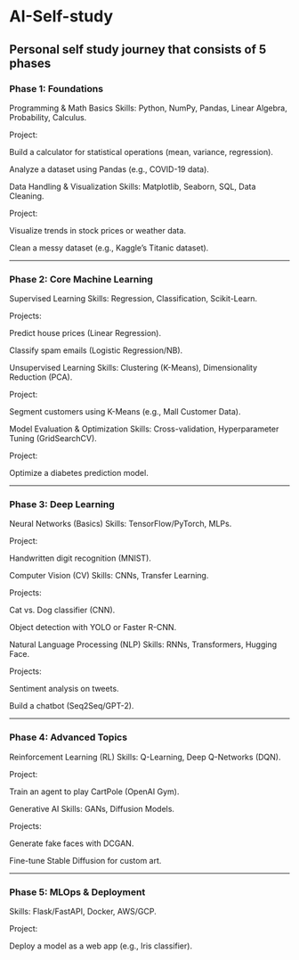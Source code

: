 # AI-Self-study
## Personal self study journey that consists of 5 phases 

### Phase 1: Foundations
Programming & Math Basics
Skills: Python, NumPy, Pandas, Linear Algebra, Probability, Calculus.

Project:

Build a calculator for statistical operations (mean, variance, regression).

Analyze a dataset using Pandas (e.g., COVID-19 data).

Data Handling & Visualization
Skills: Matplotlib, Seaborn, SQL, Data Cleaning.

Project:

Visualize trends in stock prices or weather data.

Clean a messy dataset (e.g., Kaggle’s Titanic dataset).

_________________________________________________________________________________________

### Phase 2: Core Machine Learning
Supervised Learning
Skills: Regression, Classification, Scikit-Learn.

Projects:

Predict house prices (Linear Regression).

Classify spam emails (Logistic Regression/NB).

Unsupervised Learning
Skills: Clustering (K-Means), Dimensionality Reduction (PCA).

Project:

Segment customers using K-Means (e.g., Mall Customer Data).

Model Evaluation & Optimization
Skills: Cross-validation, Hyperparameter Tuning (GridSearchCV).

Project:

Optimize a diabetes prediction model.

_________________________________________________________________________________________

### Phase 3: Deep Learning
Neural Networks (Basics)
Skills: TensorFlow/PyTorch, MLPs.

Project:

Handwritten digit recognition (MNIST).

Computer Vision (CV)
Skills: CNNs, Transfer Learning.

Projects:

Cat vs. Dog classifier (CNN).

Object detection with YOLO or Faster R-CNN.

Natural Language Processing (NLP)
Skills: RNNs, Transformers, Hugging Face.

Projects:

Sentiment analysis on tweets.

Build a chatbot (Seq2Seq/GPT-2).

_________________________________________________________________________________________

### Phase 4: Advanced Topics
Reinforcement Learning (RL)
Skills: Q-Learning, Deep Q-Networks (DQN).

Project:

Train an agent to play CartPole (OpenAI Gym).

Generative AI
Skills: GANs, Diffusion Models.

Projects:

Generate fake faces with DCGAN.

Fine-tune Stable Diffusion for custom art.

_________________________________________________________________________________________

### Phase 5: MLOps & Deployment
Skills: Flask/FastAPI, Docker, AWS/GCP.

Project:

Deploy a model as a web app (e.g., Iris classifier).
